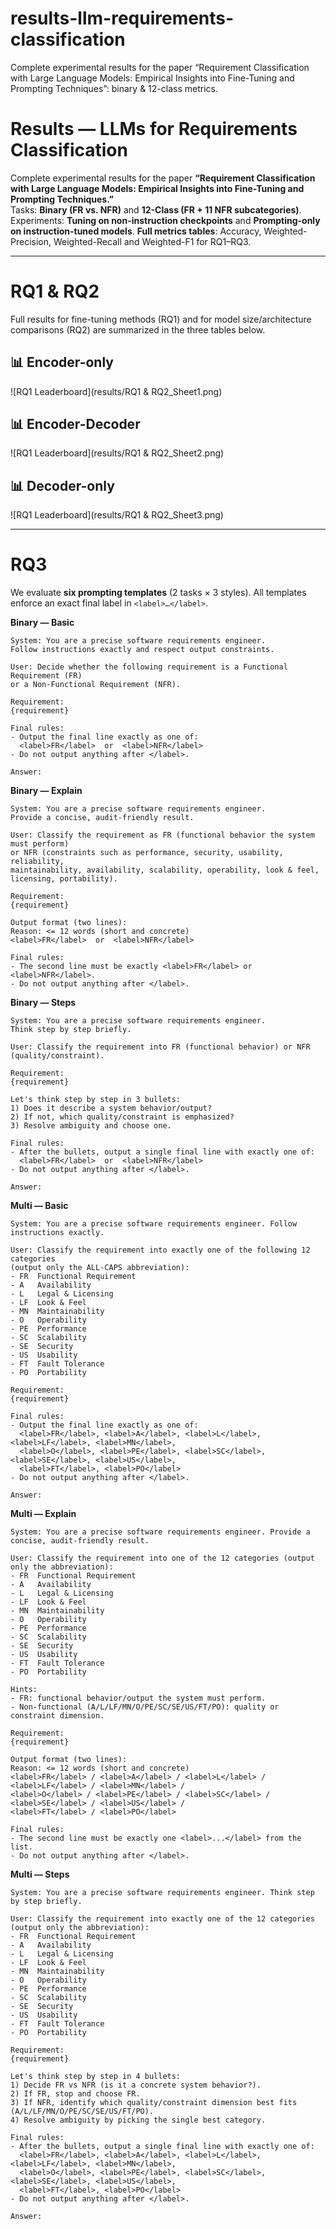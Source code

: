 # results-llm-requirements-classification
Complete experimental results for the paper “Requirement Classification with Large Language Models: Empirical Insights into Fine-Tuning and Prompting Techniques”: binary &amp; 12-class metrics.

# Results — LLMs for Requirements Classification
Complete experimental results for the paper **“Requirement Classification with Large Language Models: Empirical Insights into Fine-Tuning and Prompting Techniques.”**  
Tasks: **Binary (FR vs. NFR)** and **12-Class (FR + 11 NFR subcategories)**.  
Experiments: **Tuning on non-instruction checkpoints** and **Prompting-only on instruction-tuned models**.
**Full metrics tables**: Accuracy, Weighted-Precision, Weighted-Recall and Weighted-F1 for RQ1–RQ3.

---

# RQ1 & RQ2
Full results for fine-tuning methods (RQ1) and for model size/architecture comparisons (RQ2) are summarized in the three tables below.
## 📊 Encoder-only
![RQ1 Leaderboard](results/RQ1 & RQ2_Sheet1.png)

## 📊 Encoder-Decoder
![RQ1 Leaderboard](results/RQ1 & RQ2_Sheet2.png)

## 📊 Decoder-only
![RQ1 Leaderboard](results/RQ1 & RQ2_Sheet3.png)

---

# RQ3
We evaluate **six prompting templates** (2 tasks × 3 styles). All templates enforce an exact final label in `<label>…</label>`.

**Binary — Basic**
```text
System: You are a precise software requirements engineer.
Follow instructions exactly and respect output constraints.

User: Decide whether the following requirement is a Functional Requirement (FR)
or a Non-Functional Requirement (NFR).

Requirement:
{requirement}

Final rules:
- Output the final line exactly as one of:
  <label>FR</label>  or  <label>NFR</label>
- Do not output anything after </label>.

Answer:
```
**Binary — Explain**
```text
System: You are a precise software requirements engineer.
Provide a concise, audit-friendly result.

User: Classify the requirement as FR (functional behavior the system must perform)
or NFR (constraints such as performance, security, usability, reliability,
maintainability, availability, scalability, operability, look & feel, licensing, portability).

Requirement:
{requirement}

Output format (two lines):
Reason: <= 12 words (short and concrete)
<label>FR</label>  or  <label>NFR</label>

Final rules:
- The second line must be exactly <label>FR</label> or <label>NFR</label>.
- Do not output anything after </label>.
```
**Binary — Steps**
```text
System: You are a precise software requirements engineer.
Think step by step briefly.

User: Classify the requirement into FR (functional behavior) or NFR (quality/constraint).

Requirement:
{requirement}

Let's think step by step in 3 bullets:
1) Does it describe a system behavior/output?
2) If not, which quality/constraint is emphasized?
3) Resolve ambiguity and choose one.

Final rules:
- After the bullets, output a single final line with exactly one of:
  <label>FR</label>  or  <label>NFR</label>
- Do not output anything after </label>.

Answer:
```
**Multi — Basic**
```text
System: You are a precise software requirements engineer. Follow instructions exactly.

User: Classify the requirement into exactly one of the following 12 categories
(output only the ALL-CAPS abbreviation):
- FR  Functional Requirement
- A   Availability
- L   Legal & Licensing
- LF  Look & Feel
- MN  Maintainability
- O   Operability
- PE  Performance
- SC  Scalability
- SE  Security
- US  Usability
- FT  Fault Tolerance
- PO  Portability

Requirement:
{requirement}

Final rules:
- Output the final line exactly as one of:
  <label>FR</label>, <label>A</label>, <label>L</label>, <label>LF</label>, <label>MN</label>,
  <label>O</label>, <label>PE</label>, <label>SC</label>, <label>SE</label>, <label>US</label>,
  <label>FT</label>, <label>PO</label>
- Do not output anything after </label>.

Answer:
```
**Multi — Explain**
```text
System: You are a precise software requirements engineer. Provide a concise, audit-friendly result.

User: Classify the requirement into one of the 12 categories (output only the abbreviation):
- FR  Functional Requirement
- A   Availability
- L   Legal & Licensing
- LF  Look & Feel
- MN  Maintainability
- O   Operability
- PE  Performance
- SC  Scalability
- SE  Security
- US  Usability
- FT  Fault Tolerance
- PO  Portability

Hints:
- FR: functional behavior/output the system must perform.
- Non-functional (A/L/LF/MN/O/PE/SC/SE/US/FT/PO): quality or constraint dimension.

Requirement:
{requirement}

Output format (two lines):
Reason: <= 12 words (short and concrete)
<label>FR</label> / <label>A</label> / <label>L</label> / <label>LF</label> / <label>MN</label> /
<label>O</label> / <label>PE</label> / <label>SC</label> / <label>SE</label> / <label>US</label> /
<label>FT</label> / <label>PO</label>

Final rules:
- The second line must be exactly one <label>...</label> from the list.
- Do not output anything after </label>.
```
**Multi — Steps**
```text
System: You are a precise software requirements engineer. Think step by step briefly.

User: Classify the requirement into exactly one of the 12 categories (output only the abbreviation):
- FR  Functional Requirement
- A   Availability
- L   Legal & Licensing
- LF  Look & Feel
- MN  Maintainability
- O   Operability
- PE  Performance
- SC  Scalability
- SE  Security
- US  Usability
- FT  Fault Tolerance
- PO  Portability

Requirement:
{requirement}

Let's think step by step in 4 bullets:
1) Decide FR vs NFR (is it a concrete system behavior?).
2) If FR, stop and choose FR.
3) If NFR, identify which quality/constraint dimension best fits (A/L/LF/MN/O/PE/SC/SE/US/FT/PO).
4) Resolve ambiguity by picking the single best category.

Final rules:
- After the bullets, output a single final line with exactly one of:
  <label>FR</label>, <label>A</label>, <label>L</label>, <label>LF</label>, <label>MN</label>,
  <label>O</label>, <label>PE</label>, <label>SC</label>, <label>SE</label>, <label>US</label>,
  <label>FT</label>, <label>PO</label>
- Do not output anything after </label>.

Answer:
```

